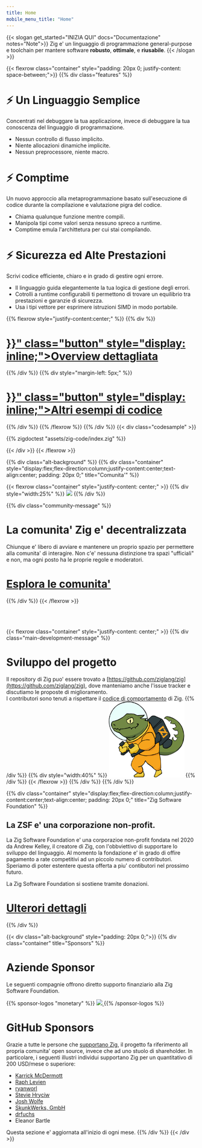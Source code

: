 ```yaml
---
title: Home
mobile_menu_title: "Home"
---
```

{{< slogan get_started="INIZIA QUI" docs="Documentazione" notes="Note">}}
Zig e' un linguaggio di programmazione general-purpose e toolchain per
mantere software **robusto**, **ottimale**, e **riusabile**.
{{< /slogan >}}

{{< flexrow class="container" style="padding: 20px 0; justify-content: space-between;">}}
{{% div class="features" %}}

# ⚡ Un Linguaggio Semplice
Concentrati nel debuggare la tua applicazione, invece di debuggare la tua conoscenza del linguaggio di programmazione.

- Nessun controllo di flusso implicito.
- Niente allocazioni dinamiche implicite.
- Nessun preprocessore, niente macro. 

# ⚡ Comptime
Un nuovo approccio alla metaprogrammazione basato sull'esecuzione di codice durante la compilazione e valutazione pigra del codice.

- Chiama qualunque funzione mentre compili.
- Manipola tipi come valori senza nessuno spreco a runtime.
- Comptime emula l'archittetura per cui stai compilando.

# ⚡ Sicurezza ed Alte Prestazioni
Scrivi codice efficiente, chiaro e in grado di gestire ogni errore.

- Il linguaggio guida elegantemente la tua logica di gestione degli errori.
- Cotrolli a runtime configurabili ti permettono di trovare un equilibrio tra prestazioni e garanzie di sicurezza.
- Usa i tipi vettore per esprimere istruzioni SIMD in modo portabile.

{{% flexrow style="justify-content:center;" %}}
{{% div %}}
<h1>
    <a href="{{< ref path="learn/overview.en.md" lang="en">}}" class="button" style="display: inline;">Overview dettagliata</a>
</h1>
{{% /div %}}
{{% div  style="margin-left: 5px;" %}}
<h1>
    <a href="{{< ref path="learn/samples.en.md" lang="en">}}" class="button" style="display: inline;">Altri esempi di codice</a>
</h1>
{{% /div %}}
{{% /flexrow %}}
{{% /div %}}
{{< div class="codesample" >}}

{{% zigdoctest "assets/zig-code/index.zig" %}}

{{< /div >}}
{{< /flexrow >}}

{{% div class="alt-background" %}}
{{% div class="container"  style="display:flex;flex-direction:column;justify-content:center;text-align:center; padding: 20px 0;" title="Comunita'" %}}

{{< flexrow class="container" style="justify-content: center;" >}}
{{% div style="width:25%" %}}
<img src="https://raw.githubusercontent.com/ziglang/logo/master/ziggy.svg" style="max-height: 200px">
{{% /div %}}

{{% div class="community-message" %}}
# La comunita' Zig e' decentralizzata
Chiunque e' libero di avviare e mantenere un proprio spazio per permettere alla comunita' di interagire.
Non c'e' nessuna distinzione tra spazi "ufficiali" e non, ma ogni posto ha le proprie regole e moderatori.

<div style="">
<h1>
	<a href="https://github.com/ziglang/zig/wiki/Community" class="button" style="display: inline;">Esplora le comunita'</a>
</h1>
</div>
{{% /div %}}
{{< /flexrow >}}
<div style="height: 50px;"></div>

{{< flexrow class="container" style="justify-content: center;" >}}
{{% div class="main-development-message" %}}
# Sviluppo del progetto
Il repository di Zig puo' essere trovato a [https://github.com/ziglang/zig](https://github.com/ziglang/zig), dove manteniamo anche l'issue tracker e discutiamo le proposte di miglioramento.  
I contributori sono tenuti a rispettare il [codice di comportamento](https://github.com/ziglang/zig/blob/master/CODE_OF_CONDUCT.md) di Zig.
{{% /div %}}
{{% div style="width:40%" %}}
<img src="https://raw.githubusercontent.com/ziglang/logo/master/zero.svg" style="max-height: 200px">
{{% /div %}}
{{< /flexrow >}}
{{% /div %}}
{{% /div %}}


{{% div class="container" style="display:flex;flex-direction:column;justify-content:center;text-align:center; padding: 20px 0;" title="Zig Software Foundation" %}}
## La ZSF e' una corporazione non-profit.

La Zig Software Foundation e' una corporazioe non-profit fondata nel 2020 da Andrew Kelley, il creatore di Zig, con l'obbviettivo di supportare lo sviluppo del linguaggio. Al momento la fondazione e' in grado di offire pagamento a rate competitivi ad un piccolo numero di contributori. Speriamo di poter estentere questa offerta a piu' contibutori nel prossimo futuro.

La Zig Software Foundation si sostiene tramite donazioni.

<h1>
	<a href="zsf/" class="button" style="display:inline;">Ulterori dettagli</a>
</h1>
{{% /div %}}


{{< div class="alt-background" style="padding: 20px 0;">}}
{{% div class="container" title="Sponsors" %}}
# Aziende Sponsor
Le seguenti compagnie offrono diretto supporto finanziario alla Zig Software Foundation.

{{% sponsor-logos "monetary" %}}
 <a href="https://pex.com" rel="noopener nofollow" target="_blank"><picture>
   <picture>
     <source srcset="/pex-white.svg" media="(prefers-color-scheme: dark)">
     <img src="/pex-dark.svg">
   </picture>
 </a>
{{% /sponsor-logos %}}
# GitHub Sponsors

Grazie a tutte le persone che [supportano Zig](zsf/), il progetto fa riferimento all propria comunita' open source, invece che ad uno stuolo di shareholder. In particolare, i seguenti illustri individui supportano Zig per un quantitativo di 200 USD/mese o superiore:

- [Karrick McDermott](https://github.com/karrick)
- [Raph Levien](https://raphlinus.github.io/)
- [ryanworl](https://github.com/ryanworl)
- [Stevie Hryciw](https://www.hryx.net/)
- [Josh Wolfe](https://github.com/thejoshwolfe)
- [SkunkWerks, GmbH](https://skunkwerks.at/)
- [drfuchs](https://github.com/drfuchs)
- Eleanor Bartle

Questa sezione e' aggiornata all'inizio di ogni mese.
{{% /div %}}
{{< /div >}}
























